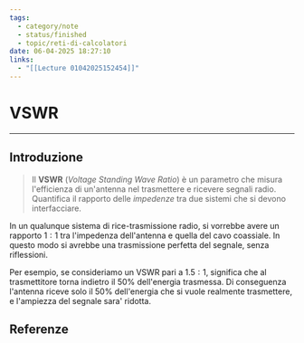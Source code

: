 ```yaml
---
tags:
  - category/note
  - status/finished
  - topic/reti-di-calcolatori
date: 06-04-2025 18:27:10
links:
  - "[[Lecture 01042025152454]]"
---
```

# VSWR
---
## Introduzione
> Il **VSWR** (_Voltage Standing Wave Ratio_) è un parametro che misura l'efficienza di un'antenna nel trasmettere e ricevere segnali radio. Quantifica il rapporto delle _impedenze_ tra due sistemi che si devono interfacciare.

In un qualunque sistema di rice-trasmissione radio, si vorrebbe avere un rapporto $1:1$ tra l'impedenza dell'antenna e quella del cavo coassiale. In questo modo si avrebbe una trasmissione perfetta del segnale, senza riflessioni.

Per esempio, se consideriamo un VSWR pari a $1.5:1$, significa che al trasmettitore torna indietro il $50\%$ dell'energia trasmessa. Di conseguenza l'antenna riceve solo il $50\%$ dell'energia che si vuole realmente trasmettere, e l'ampiezza del segnale sara' ridotta.

## Referenze